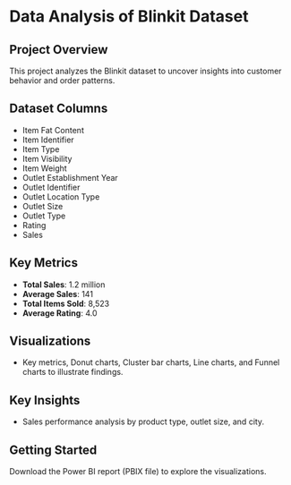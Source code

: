 # Data Analysis of Blinkit Dataset

## Project Overview
This project analyzes the Blinkit dataset to uncover insights into customer behavior and order patterns.

## Dataset Columns
- Item Fat Content
- Item Identifier
- Item Type
- Item Visibility
- Item Weight
- Outlet Establishment Year
- Outlet Identifier
- Outlet Location Type
- Outlet Size
- Outlet Type
- Rating
- Sales

## Key Metrics
- **Total Sales**: 1.2 million
- **Average Sales**: 141
- **Total Items Sold**: 8,523
- **Average Rating**: 4.0

## Visualizations
- Key metrics, Donut charts, Cluster bar charts, Line charts, and Funnel charts to illustrate findings.

## Key Insights
- Sales performance analysis by product type, outlet size, and city.

## Getting Started
Download the Power BI report (PBIX file) to explore the visualizations.


